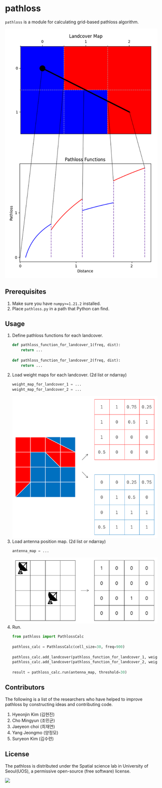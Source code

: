 # pathloss

`pathloss` is a module for calculating grid-based pathloss algorithm.

![](doc/fig1.png)

## Prerequisites
1. Make sure you have `numpy>=1.21.2` installed.
2. Place `pathloss.py` in a path that Python can find.

## Usage
1. Define pathloss functions for each landcover.
    ```py
    def pathloss_function_for_landcover_1(freq, dist):
        return ...

    def pathloss_function_for_landcover_2(freq, dist):
        return ...
    ```
2. Load weight maps for each landcover. (2d list or ndarray)
    ```py
    weight_map_for_landcover_1 = ...
    weight_map_for_landcover_2 = ...
    ```
    ![](doc/fig2.png)
3. Load antenna position map. (2d list or ndarray)
    ```py
    antenna_map = ...
    ```
    ![](doc/fig3.png)
4. Run.
    ```py
    from pathloss import PathlossCalc

    pathloss_calc = PathlossCalc(cell_size=30, freq=900)

    pathloss_calc.add_landcover(pathloss_function_for_landcover_1, weight_map_for_landcover_1)
    pathloss_calc.add_landcover(pathloss_function_for_landcover_2, weight_map_for_landcover_2)

    result = pathloss_calc.run(antenna_map, threshold=30)
    ```

## Contributors
The following is a list of the researchers who have helped to improve pathloss by constructing ideas and contributing code.
1. Hyeonjin Kim (김현진)
2. Cho Mingyun (조민균)
3. Jaeyeon choi (최재연)
4. Yang Jeongmo (양정모)
5. Suryeon Kim (김수련)

## License
The pathloss is distributed under the Spatial science lab in University of Seoul(UOS), a permissive open-source (free software) license.

![](https://lauos.or.kr/wp-content/uploads/2022/02/융합연구실로고.png)
